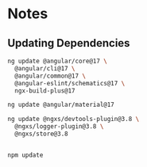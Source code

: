 # Notes

## Updating Dependencies

```bash
ng update @angular/core@17 \
  @angular/cli@17 \
  @angular/common@17 \
  @angular-eslint/schematics@17 \
  ngx-build-plus@17

ng update @angular/material@17

ng update @ngxs/devtools-plugin@3.8 \
  @ngxs/logger-plugin@3.8 \
  @ngxs/store@3.8


npm update
```
